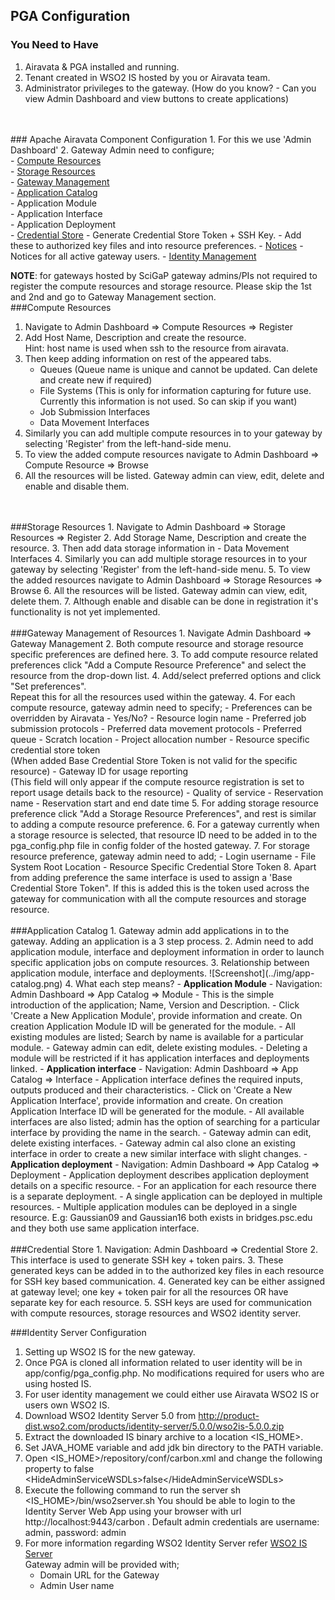 ## PGA Configuration
### You Need to Have
1. Airavata & PGA installed and running.
2. Tenant created in WSO2 IS hosted by you or Airavata team.
3. Administrator privileges to the gateway. (How do you know? - Can you view Admin Dashboard and view buttons to create applications)
<br>
<br>
### Apache Airavata Component Configuration
1. For this we use 'Admin Dashboard'
2. Gateway Admin need to configure;<br>
	- <a href="#CompResource">Compute Resources</a><br>
	- <a href="#StoreResource">Storage Resources</a><br>
	- <a href= "#Preference">Gateway Management</a><br>
	- <a href= "#AppCatalog">Application Catalog</a><br>
		- Application Module<br>
		- Application Interface<br>
		- Application Deployment<br>
	- <a href= "#Credentials">Credential Store</a>
		- Generate Credential Store Token + SSH Key.
		- Add these to authorized key files and into resource preferences.
	- <a href= "#Notices">Notices</a>
		- Notices for all active gateway users.
	- <a href= "#ISConfiguration">Identity Management</a>	

<b>NOTE</b>: for gateways hosted by SciGaP gateway admins/PIs not required to register the compute resources and storage resource. Please skip the 1st and 2nd and go to Gateway Management section.
<br>
###Compute Resources
1. Navigate to Admin Dashboard &#8658; Compute Resources &#8658; Register
2. Add Host Name, Description and create the resource.
<br>Hint: host name is used when ssh to the resource from airavata.
3. Then keep adding information on rest of the appeared tabs.
	- Queues (Queue name is unique and cannot be updated. Can delete and create new if required)
	- File Systems (This is only for information capturing for future use. Currently this information is not used. So can skip if you want)
	- Job Submission Interfaces
	- Data Movement Interfaces
5. Similarly you can add multiple compute resources in to your gateway by selecting 'Register' from the left-hand-side menu.
6. To view the added compute resources navigate to Admin Dashboard &#8658; Compute Resource &#8658; Browse
7. All the resources will be listed. Gateway admin can view, edit, delete and enable and disable them.
<br>
<br>
###Storage Resources
1. Navigate to Admin Dashboard &#8658; Storage Resources &#8658; Register
2. Add Storage Name, Description and create the resource.
3. Then add data storage information in
	- Data Movement Interfaces
4. Similarly you can add multiple storage resources in to your gateway by selecting 'Register' from the left-hand-side menu.
5. To view the added resources navigate to Admin Dashboard &#8658; Storage Resources &#8658; Browse
6. All the resources will be listed. Gateway admin can view, edit, delete them. 
7. Although enable and disable can be done in registration it's functionality is not yet implemented.
<br>
<br>
###Gateway Management of Resources
1. Navigate Admin Dashboard &#8658; Gateway Management
2. Both compute resource and storage resource specific preferences are defined here.
3. To add compute resource related preferences click "Add a Compute Resource Preference" and select the resource from the drop-down list.
4. Add/select preferred options and click "Set preferences".
<br>Repeat this for all the resources used within the gateway.
4. For each compute resource, gateway admin need to specify;
  	- Preferences can be overridden by Airavata - Yes/No?
  	- Resource login name
  	- Preferred job submission protocols
  	- Preferred data movement protocols
  	- Preferred queue
  	- Scratch location
  	- Project allocation number
  	- Resource specific credential store token <br>(When added Base Credential Store Token is not valid for the specific resource)
  	- Gateway ID for usage reporting <br>(This field will only appear if the compute resource registration is set to report usage details back to the resource)
  	- Quality of service
  	- Reservation name
  	- Reservation start and end date time
5. For adding storage resource preference click "Add a Storage Resource Preferences", and rest is similar to adding a compute resource preference.
6. For a gateway currently when a storage resource is selected, that resource ID need to be added in to the pga_config.php file in config folder of the hosted gateway.
7. For storage resource preference, gateway admin need to add;
	- Login username
	- File System Root Location
	- Resource Specific Credential Store Token
8. Apart from adding preference the same interface is used to assign a 'Base Credential Store Token". If this is added this is the token used across the gateway for communication with all the compute resources and storage resource.
<br>
<br>
###Application Catalog
1. Gateway admin add applications in to the gateway. Adding an application is a 3 step process.
2. Admin need to add application module, interface and deployment information in order to launch specific application jobs on compute resources.
3. Relationship between application module, interface and deployments.
![Screenshot](../img/app-catalog.png)
4. What each step means?
	- <b class="blue">Application Module</b>
		- Navigation: Admin Dashboard &#8658; App Catalog &#8658; Module
		- This is the simple introduction of the application; Name, Version and Description.
		- Click 'Create a New Application Module', provide information and create. On creation Application Module ID will be generated for the module.
		- All existing modules are listed; Search by name is available for a particular module.
		- Gateway admin can edit, delete existing modules.
		- Deleting a module will be restricted if it has application interfaces and deployments linked.
	- <b class="blue">Application interface</b>
		- Navigation: Admin Dashboard &#8658; App Catalog &#8658; Interface
		- Application interface defines the required inputs, outputs produced and their characteristics.
		- Click on 'Create a New Application Interface', provide information and create. On creation Application Interface ID will be generated for the module.
        - All available interfaces are also listed; admin has the option of searching for a particular interface by providing the name in the search.
        - Gateway admin can edit, delete existing interfaces.
        - Gateway admin cal also clone an existing interface in order to create a new similar interface with slight changes.
	- <b class="blue">Application deployment</b>
		- Navigation: Admin Dashboard &#8658; App Catalog &#8658; Deployment
			- Application deployment describes application deployment details on a specific resource.
			- For an application for each resource there is a separate deployment.
			- A single application can be deployed in multiple resources.
			- Multiple application modules can be deployed in a single resource. E.g: Gaussian09 and Gaussian16 both exists in bridges.psc.edu and they both use same application interface.
<br>
<br>
###Credential Store
1. Navigation: Admin Dashboard &#8658; Credential Store
2. This interface is used to generate SSH key + token pairs.
3. These generated keys can be added in to the authorized key files in each resource for SSH key based communication.
4. Generated key can be either assigned at gateway level; one key + token pair  for all the resources OR have separate key for each resource.
5. SSH keys are used for communication with compute resources, storage resources and WSO2 identity server.

###Identity Server Configuration
1. Setting up WSO2 IS for the new gateway.
2. Once PGA is cloned all information related to user identity will be in app/config/pga_config.php. No modifications required for users who are using 	hosted IS.
3. For user identity management we could either use Airavata WSO2 IS or users own WSO2 IS.
4. Download WSO2 Identity Server 5.0 from http://product-dist.wso2.com/products/identity-server/5.0.0/wso2is-5.0.0.zip
5. Extract the downloaded IS binary archive to a location <IS_HOME>.
6. Set JAVA_HOME variable and add jdk bin directory to the PATH variable.
7. Open <IS_HOME>/repository/conf/carbon.xml and change the following property to false
&#60;HideAdminServiceWSDLs&#62;false&#60;/HideAdminServiceWSDLs&#62;
8. Execute the following command to run the server
sh <IS_HOME>/bin/wso2server.sh
You should be able to login to the Identity Server Web App using your browser with url http://localhost:9443/carbon . Default admin credentials are username: admin, password: admin
9. For more information regarding WSO2 Identity Server refer <a href="https://docs.wso2.org/display/IS460/Deploying+in+Production" target="_blank">WSO2 IS Server</a>
<br>Gateway admin will be provided with;
	- Domain URL for the Gateway
	- Admin User name
